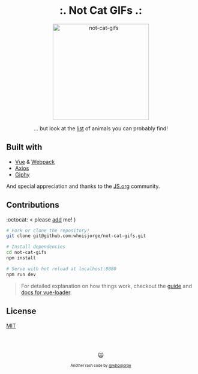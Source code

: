 <h1 align="center">:. Not Cat GIFs .:</h1>
<p align="center">
  <img src="https://cdnjs.cloudflare.com/ajax/libs/emojione/2.2.7/assets/svg/1f63f.svg" width="256" height"256" alt="not-cat-gifs">
  <br>

</p>

<p align="center">... but look at the <a href="/src/animals.js">list</a> of animals you can probably find!</p>


## Built with

- [Vue](https://vuejs.org) & [Webpack](https://webpack.github.io)
- [Axios](https://github.com/mzabriskie/axios)
- [Giphy](https://developers.giphy.com)

And special appreciation and thanks to the [JS.org](https://JS.org) community.


## Contributions

:octocat: < please [add](https://github.com/whoisjorge/not-cat-gifs/edit/master/src/animals.js) me! )

``` bash
# Fork or clone the repository!
git clone git@github.com:whoisjorge/not-cat-gifs.git

# Install dependencies
cd not-cat-gifs
npm install

# Serve with hot reload at localhost:8080
npm run dev
```

> For detailed explanation on how things work, checkout the [guide](http://vuejs-templates.github.io/webpack/) and [docs for vue-loader](http://vuejs.github.io/vue-loader).


<!-- ##
<p align="center">
  <img src="media.gif" width="512" height"512" alt="not-cat-gifs">
</p> -->

## License

[MIT](LICENSE)


<br><br>
<p align="center">🙀</p>
<p align="center">
  <sub><sup>Another rash code by <a href="http://www.whoisjorge.me">@whoisjorge</a></sup></sub>
</p>